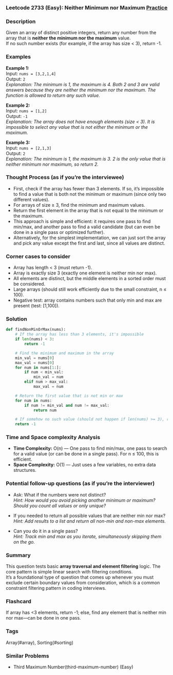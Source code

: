 ### Leetcode 2733 (Easy): Neither Minimum nor Maximum [Practice](https://leetcode.com/problems/neither-minimum-nor-maximum)

### Description  
Given an array of distinct positive integers, return any number from the array that is **neither the minimum nor the maximum** value.  
If no such number exists (for example, if the array has size < 3), return -1.

### Examples  

**Example 1:**  
Input: `nums = [3,2,1,4]`  
Output: `2`  
*Explanation: The minimum is 1, the maximum is 4. Both 2 and 3 are valid answers because they are neither the minimum nor the maximum. The function is allowed to return any such value.*

**Example 2:**  
Input: `nums = [1,2]`  
Output: `-1`  
*Explanation: The array does not have enough elements (size < 3). It is impossible to select any value that is not either the minimum or the maximum.*

**Example 3:**  
Input: `nums = [2,1,3]`  
Output: `2`  
*Explanation: The minimum is 1, the maximum is 3. 2 is the only value that is neither minimum nor maximum, so return 2.*

### Thought Process (as if you’re the interviewee)  
- First, check if the array has fewer than 3 elements. If so, it’s impossible to find a value that is both not the minimum or maximum (since only two different values).
- For arrays of size ≥ 3, find the minimum and maximum values.
- Return the first element in the array that is not equal to the minimum or the maximum.  
- This approach is simple and efficient: it requires one pass to find min/max, and another pass to find a valid candidate (but can even be done in a single pass or optimized further).
- Alternatively, for the simplest implementation, we can just sort the array and pick any value except the first and last, since all values are distinct.

### Corner cases to consider  
- Array has length < 3 (must return -1).
- Array is exactly size 3 (exactly one element is neither min nor max).
- All elements are distinct, but the middle elements in a sorted order must be considered.
- Large arrays (should still work efficiently due to the small constraint, n ≤ 100).
- Negative test: array contains numbers such that only min and max are present (test: [1,100]).

### Solution

```python
def findNonMinOrMax(nums):
    # If the array has less than 3 elements, it's impossible
    if len(nums) < 3:
        return -1

    # Find the minimum and maximum in the array
    min_val = nums[0]
    max_val = nums[0]
    for num in nums[1:]:
        if num < min_val:
            min_val = num
        elif num > max_val:
            max_val = num

    # Return the first value that is not min or max
    for num in nums:
        if num != min_val and num != max_val:
            return num

    # If somehow no such value (should not happen if len(nums) >= 3), return -1
    return -1
```

### Time and Space complexity Analysis  

- **Time Complexity:** O(n) — One pass to find min/max, one pass to search for a valid value (or can be done in a single pass). For n ≤ 100, this is efficient.
- **Space Complexity:** O(1) — Just uses a few variables, no extra data structures.

### Potential follow-up questions (as if you’re the interviewer)  

- Ask: What if the numbers were not distinct?  
  *Hint: How would you avoid picking another minimum or maximum? Should you count all values or only unique?*

- If you needed to return all possible values that are neither min nor max?  
  *Hint: Add results to a list and return all non-min and non-max elements.*

- Can you do it in a single pass?  
  *Hint: Track min and max as you iterate, simultaneously skipping them on the go.*

### Summary
This question tests basic **array traversal and element filtering** logic. The core pattern is simple linear search with filtering conditions.  
It’s a foundational type of question that comes up whenever you must exclude certain boundary values from consideration, which is a common constraint filtering pattern in coding interviews.


### Flashcard
If array has <3 elements, return -1; else, find any element that is neither min nor max—can be done in one pass.

### Tags
Array(#array), Sorting(#sorting)

### Similar Problems
- Third Maximum Number(third-maximum-number) (Easy)
